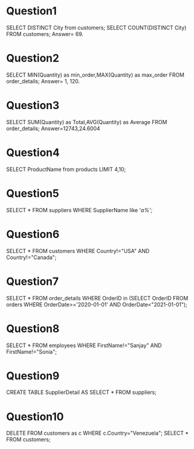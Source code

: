 # Question1
SELECT DISTINCT City from customers;
SELECT COUNT(DISTINCT City) FROM customers;
Answer= 69.

# Question2
SELECT MIN(Quantity) as min_order,MAX(Quantity) as max_order FROM order_details;
Answer= 1, 120.

# Question3
SELECT SUM(Quantity) as Total,AVG(Quantity) as Average FROM order_details;
Answer=12743,24.6004

# Question4
SELECT ProductName from products LIMIT 4,10;

# Question5
SELECT * FROM suppliers WHERE SupplierName like '_a%';_

# Question6
SELECT * FROM customers WHERE Country!="USA" AND Country!="Canada";

# Question7
SELECT * FROM order_details WHERE OrderID in (SELECT OrderID FROM orders WHERE OrderDate>='2020-01-01' AND OrderDate<"2021-01-01");

# Question8
SELECT * FROM employees WHERE FirstName!="Sanjay" AND FirstName!="Sonia";

# Question9
CREATE TABLE SupplierDetail AS SELECT * FROM suppliers;

# Question10
DELETE FROM customers as c WHERE c.Country="Venezuela";
SELECT * FROM customers;
